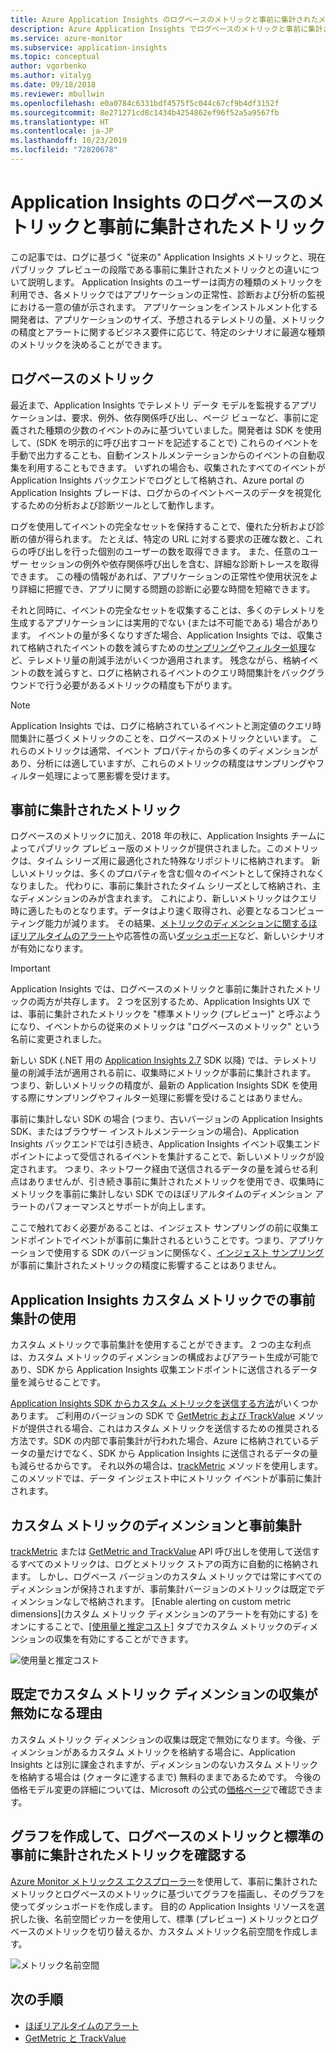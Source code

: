 ```yaml
---
title: Azure Application Insights のログベースのメトリックと事前に集計されたメトリック | Microsoft Docs
description: Azure Application Insights でログベースのメトリックと事前に集計されたメトリックを使用する理由
ms.service: azure-monitor
ms.subservice: application-insights
ms.topic: conceptual
author: vgorbenko
ms.author: vitalyg
ms.date: 09/18/2018
ms.reviewer: mbullwin
ms.openlocfilehash: e0a0784c6331bdf4575f5c044c67cf9b4df3152f
ms.sourcegitcommit: 8e271271cd8c1434b4254862ef96f52a5a9567fb
ms.translationtype: HT
ms.contentlocale: ja-JP
ms.lasthandoff: 10/23/2019
ms.locfileid: "72820678"
---
```

# <a name="log-based-and-pre-aggregated-metrics-in-application-insights"></a>Application Insights のログベースのメトリックと事前に集計されたメトリック

この記事では、ログに基づく "従来の" Application Insights メトリックと、現在パブリック プレビューの段階である事前に集計されたメトリックとの違いについて説明します。 Application Insights のユーザーは両方の種類のメトリックを利用でき、各メトリックではアプリケーションの正常性、診断および分析の監視における一意の値が示されます。 アプリケーションをインストルメント化する開発者は、アプリケーションのサイズ、予想されるテレメトリの量、メトリックの精度とアラートに関するビジネス要件に応じて、特定のシナリオに最適な種類のメトリックを決めることができます。

## <a name="log-based-metrics"></a>ログベースのメトリック

最近まで、Application Insights でテレメトリ データ モデルを監視するアプリケーションは、要求、例外、依存関係呼び出し、ページ ビューなど、事前に定義された種類の少数のイベントのみに基づいていました。開発者は SDK を使用して、(SDK を明示的に呼び出すコードを記述することで) これらのイベントを手動で出力することも、自動インストルメンテーションからのイベントの自動収集を利用することもできます。 いずれの場合も、収集されたすべてのイベントが Application Insights バックエンドでログとして格納され、Azure portal の Application Insights ブレードは、ログからのイベントベースのデータを視覚化するための分析および診断ツールとして動作します。

ログを使用してイベントの完全なセットを保持することで、優れた分析および診断の値が得られます。 たとえば、特定の URL に対する要求の正確な数と、これらの呼び出しを行った個別のユーザーの数を取得できます。 また、任意のユーザー セッションの例外や依存関係呼び出しを含む、詳細な診断トレースを取得できます。 この種の情報があれば、アプリケーションの正常性や使用状況をより詳細に把握でき、アプリに関する問題の診断に必要な時間を短縮できます。 

それと同時に、イベントの完全なセットを収集することは、多くのテレメトリを生成するアプリケーションには実用的でない (または不可能である) 場合があります。 イベントの量が多くなりすぎた場合、Application Insights では、収集されて格納されたイベントの数を減らすための[サンプリング](https://docs.microsoft.com/azure/application-insights/app-insights-sampling)や[フィルター処理](https://docs.microsoft.com/azure/application-insights/app-insights-api-filtering-sampling)など、テレメトリ量の削減手法がいくつか適用されます。 残念ながら、格納イベントの数を減らすと、ログに格納されるイベントのクエリ時間集計をバックグラウンドで行う必要があるメトリックの精度も下がります。

> [!NOTE]
> Application Insights では、ログに格納されているイベントと測定値のクエリ時間集計に基づくメトリックのことを、ログベースのメトリックといいます。 これらのメトリックは通常、イベント プロパティからの多くのディメンションがあり、分析には適していますが、これらのメトリックの精度はサンプリングやフィルター処理によって悪影響を受けます。

## <a name="pre-aggregated-metrics"></a>事前に集計されたメトリック

ログベースのメトリックに加え、2018 年の秋に、Application Insights チームによってパブリック プレビュー版のメトリックが提供されました。このメトリックは、タイム シリーズ用に最適化された特殊なリポジトリに格納されます。 新しいメトリックは、多くのプロパティを含む個々のイベントとして保持されなくなりました。 代わりに、事前に集計されたタイム シリーズとして格納され、主なディメンションのみが含まれます。 これにより、新しいメトリックはクエリ時に適したものとなります。データはより速く取得され、必要となるコンピューティング能力が減ります。 その結果、[メトリックのディメンションに関するほぼリアルタイムのアラート](https://docs.microsoft.com/azure/monitoring-and-diagnostics/monitoring-near-real-time-metric-alerts)や応答性の高い[ダッシュボード](https://docs.microsoft.com/azure/azure-monitor/app/overview-dashboard)など、新しいシナリオが有効になります。

> [!IMPORTANT]
> Application Insights では、ログベースのメトリックと事前に集計されたメトリックの両方が共存します。 2 つを区別するため、Application Insights UX では、事前に集計されたメトリックを "標準メトリック (プレビュー)" と呼ぶようになり、イベントからの従来のメトリックは "ログベースのメトリック" という名前に変更されました。

新しい SDK (.NET 用の [Application Insights 2.7](https://www.nuget.org/packages/Microsoft.ApplicationInsights/2.7.2) SDK 以降) では、テレメトリ量の削減手法が適用される前に、収集時にメトリックが事前に集計されます。 つまり、新しいメトリックの精度が、最新の Application Insights SDK を使用する際にサンプリングやフィルター処理に影響を受けることはありません。

事前に集計しない SDK の場合 (つまり、古いバージョンの Application Insights SDK、またはブラウザー インストルメンテーションの場合)、Application Insights バックエンドでは引き続き、Application Insights イベント収集エンドポイントによって受信されるイベントを集計することで、新しいメトリックが設定されます。 つまり、ネットワーク経由で送信されるデータの量を減らせる利点はありませんが、引き続き事前に集計されたメトリックを使用でき、収集時にメトリックを事前に集計しない SDK でのほぼリアルタイムのディメンション アラートのパフォーマンスとサポートが向上します。

ここで触れておく必要があることは、インジェスト サンプリングの前に収集エンドポイントでイベントが事前に集計されるということです。つまり、アプリケーションで使用する SDK のバージョンに関係なく、[インジェスト サンプリング](https://docs.microsoft.com/azure/application-insights/app-insights-sampling)が事前に集計されたメトリックの精度に影響することはありません。  

## <a name="using-pre-aggregation-with-application-insights-custom-metrics"></a>Application Insights カスタム メトリックでの事前集計の使用

カスタム メトリックで事前集計を使用することができます。 2 つの主な利点は、カスタム メトリックのディメンションの構成およびアラート生成が可能であり、SDK から Application Insights 収集エンドポイントに送信されるデータ量を減らせることです。

[Application Insights SDK からカスタム メトリックを送信する方法](https://docs.microsoft.com/azure/application-insights/app-insights-api-custom-events-metrics)がいくつかあります。 ご利用のバージョンの SDK で [GetMetric および TrackValue](https://docs.microsoft.com/azure/application-insights/app-insights-api-custom-events-metrics#getmetric) メソッドが提供される場合、これはカスタム メトリックを送信するための推奨される方法です。SDK の内部で事前集計が行われた場合、Azure に格納されているデータの量だけでなく、SDK から Application Insights に送信されるデータの量も減らせるからです。 それ以外の場合は、[trackMetric](https://docs.microsoft.com/azure/application-insights/app-insights-api-custom-events-metrics#trackmetric) メソッドを使用します。このメソッドでは、データ インジェスト中にメトリック イベントが事前に集計されます。

## <a name="custom-metrics-dimensions-and-pre-aggregation"></a>カスタム メトリックのディメンションと事前集計

[trackMetric](https://docs.microsoft.com/azure/application-insights/app-insights-api-custom-events-metrics#trackmetric) または [GetMetric and TrackValue](https://docs.microsoft.com/azure/application-insights/app-insights-api-custom-events-metrics#getmetric) API 呼び出しを使用して送信するすべてのメトリックは、ログとメトリック ストアの両方に自動的に格納されます。 しかし、ログベース バージョンのカスタム メトリックでは常にすべてのディメンションが保持されますが、事前集計バージョンのメトリックは既定でディメンションなしで格納されます。 [Enable alerting on custom metric dimensions]\(カスタム メトリック ディメンションのアラートを有効にする\) をオンにすることで、[[使用量と推定コスト]](https://docs.microsoft.com/azure/application-insights/app-insights-pricing) タブでカスタム メトリックのディメンションの収集を有効にすることができます。 

![使用量と推定コスト](./media/pre-aggregated-metrics-log-metrics/001-cost.png)

## <a name="why-is-collection-of-custom-metrics-dimensions-turned-off-by-default"></a>既定でカスタム メトリック ディメンションの収集が無効になる理由

カスタム メトリック ディメンションの収集は既定で無効になります。今後、ディメンションがあるカスタム メトリックを格納する場合に、Application Insights とは別に課金されますが、ディメンションのないカスタム メトリックを格納する場合は (クォータに達するまで) 無料のままであるためです。 今後の価格モデル変更の詳細については、Microsoft の公式の[価格ページ](https://azure.microsoft.com/pricing/details/monitor/)で確認できます。

## <a name="creating-charts-and-exploring-log-based-and-standard-pre-aggregated-metrics"></a>グラフを作成して、ログベースのメトリックと標準の事前に集計されたメトリックを確認する

[Azure Monitor メトリックス エクスプローラー](../platform/metrics-getting-started.md)を使用して、事前に集計されたメトリックとログベースのメトリックに基づいてグラフを描画し、そのグラフを使ってダッシュボードを作成します。 目的の Application Insights リソースを選択した後、名前空間ピッカーを使用して、標準 (プレビュー) メトリックとログベースのメトリックを切り替えるか、カスタム メトリック名前空間を作成します。

![メトリック名前空間](./media/pre-aggregated-metrics-log-metrics/002-metric-namespace.png)

## <a name="next-steps"></a>次の手順

* [ほぼリアルタイムのアラート](https://docs.microsoft.com/azure/monitoring-and-diagnostics/monitoring-near-real-time-metric-alerts)
* [GetMetric と TrackValue](https://docs.microsoft.com/azure/application-insights/app-insights-api-custom-events-metrics#getmetric)